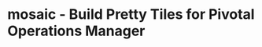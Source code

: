 mosaic - Build Pretty Tiles for Pivotal Operations Manager
==========================================================


